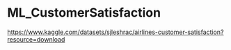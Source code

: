 # ML_CustomerSatisfaction

https://www.kaggle.com/datasets/sjleshrac/airlines-customer-satisfaction?resource=download